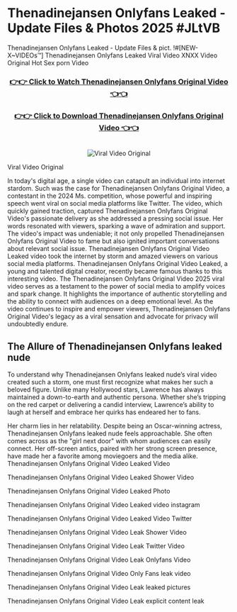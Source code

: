 # Thenadinejansen Onlyfans Leaked - Update Files & Photos 2025 #JLtVB

Thenadinejansen Onlyfans Leaked - Update Files & pict. !#[NEW-X~VIDEOs™] Thenadinejansen Onlyfans Leaked Viral Video XNXX Video Original Hot Sex porn Video
<br>
<div align="center">
<h3><a href="https://links2leaks.com?utm_source=thenadinejansen&utm_medium=gitlong" rel="nofollow">👉👉 Click to Watch Thenadinejansen Onlyfans Original Video 👈👈</a></h3>
<h3><a href="https://links2leaks.com?utm_source=thenadinejansen&utm_medium=gitlong" rel="nofollow">👉👉 Click to Download Thenadinejansen Onlyfans Original Video 👈👈</a></h3>
<br>
<a href="https://links2leaks.com?utm_source=thenadinejansen&utm_medium=gitlong" rel="nofollow"><img src="https://i.ibb.co/Gkj2r4b/banner.png" alt="Viral Video Original" style="max-width: 100%; display: inline-block;" data-target="animated-image.originalImage"></a>
</div>

Viral Video Original

In today's digital age, a single video can catapult an individual into internet stardom. Such was the case for Thenadinejansen Onlyfans Original Video, a contestant in the 2024 Ms. competition, whose powerful and inspiring speech went viral on social media platforms like Twitter.
The video, which quickly gained traction, captured Thenadinejansen Onlyfans Original Video's passionate delivery as she addressed a pressing social issue. Her words resonated with viewers, sparking a wave of admiration and support. The video's impact was undeniable; it not only propelled Thenadinejansen Onlyfans Original Video to fame but also ignited important conversations about relevant social issue.
Thenadinejansen Onlyfans Original Video Leaked video took the internet by storm and amazed viewers on various social media platforms. Thenadinejansen Onlyfans Original Video Leaked, a young and talented digital creator, recently became famous thanks to this interesting video.
The Thenadinejansen Onlyfans Original Video 2025 viral video serves as a testament to the power of social media to amplify voices and spark change. It highlights the importance of authentic storytelling and the ability to connect with audiences on a deep emotional level. As the video continues to inspire and empower viewers, Thenadinejansen Onlyfans Original Video's legacy as a viral sensation and advocate for privacy will undoubtedly endure.

<h2>The Allure of Thenadinejansen Onlyfans leaked nude</h2>


To understand why Thenadinejansen Onlyfans leaked nude’s viral video created such a storm, one must first recognize what makes her such a beloved figure. Unlike many Hollywood stars, Lawrence has always maintained a down-to-earth and authentic persona. Whether she’s tripping on the red carpet or delivering a candid interview, Lawrence’s ability to laugh at herself and embrace her quirks has endeared her to fans.

Her charm lies in her relatability. Despite being an Oscar-winning actress, Thenadinejansen Onlyfans leaked nude feels approachable. She often comes across as the "girl next door" with whom audiences can easily connect. Her off-screen antics, paired with her strong screen presence, have made her a favorite among moviegoers and the media alike.
Thenadinejansen Onlyfans Original Video Leaked Video

Thenadinejansen Onlyfans Original Video Leaked Shower Video

Thenadinejansen Onlyfans Original Video Leaked Photo

Thenadinejansen Onlyfans Original Video Leaked video instagram

Thenadinejansen Onlyfans Original Video Leaked Video Twitter

Thenadinejansen Onlyfans Original Video Leak Shower Video

Thenadinejansen Onlyfans Original Video Leak Twitter Video

Thenadinejansen Onlyfans Original Video Leak Onlyfans Video

Thenadinejansen Onlyfans Original Video Only Fans leak video

Thenadinejansen Onlyfans Original Video Leak leaked pictures

Thenadinejansen Onlyfans Original Video Leak explicit content leak